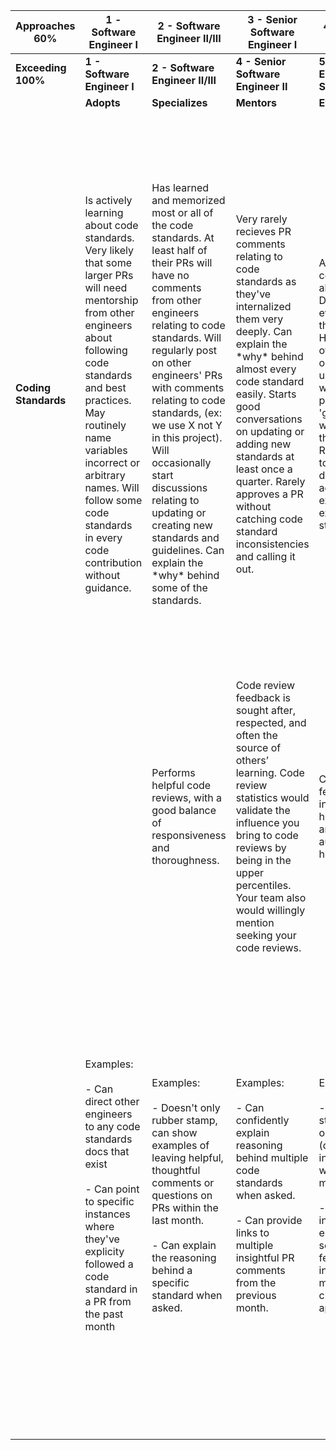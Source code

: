 | Approaches 60% | 1 - Software Engineer I | 2 - Software Engineer II/III | 3 - Senior Software Engineer I | 4 - Senior Software Engineer II | 7 - Principal Architect I | 9 - Principal Architect III |
| --- | --- | --- | --- | --- | --- | --- |
| **Exceeding 100%** | **1 - Software Engineer I** | **2 - Software Engineer II/III** | **4 - Senior Software Engineer II** | **5 - Staff Software Engineer I & 6 - Staff Software Engineer II** | **8 - Principal Architect II** | **9 - Principal Architect III** |
| | **Adopts** | **Specializes** | **Mentors** | **Evangelizes** | **Masters** | **Creates** |
| **Coding Standards** | Is actively learning about code standards. Very likely that some larger PRs will need mentorship from other engineers about following code standards and best practices. May routinely name variables incorrect or arbitrary names. Will follow some code standards in every code contribution without guidance.                                                                                                                        | Has learned and memorized most or all of the code standards. At least half of their PRs will have no comments from other engineers relating to code standards. Will regularly post on other engineers' PRs with comments relating to code standards, (ex: we use X not Y in this project). Will occasionally start discussions relating to updating or creating new standards and guidelines. Can explain the \*why\* behind some of the standards.                                                                                                                                                                                                                                                                                                                                                                                                                                                                                                                                                                          | Very rarely recieves PR comments relating to code standards as they've internalized them very deeply. Can explain the \*why\* behind almost every code standard easily. Starts good conversations on updating or adding new standards at least once a quarter. Rarely approves a PR without catching code standard inconsistencies and calling it out.                                                                                                                                                                                                                                                                                                                                                                                                                                                                                                                                                                                                                                                                                                                                                                                                                                                                                                                                                                                                                                                                                          | Almost never writes code which doesn't abide by standards. Deeply understands every standard and the \*why\* behind it. Has contact with other teams in the organization about uniting standards where possible, prominent in any 'guild' type structures which exist larger than individual teams. Regularly contributes to standards documentation, adding more examples, clearer explanations, or new standards.                                                                                                                                                                                                                                                                                                                                                                                                                                                                                                                                                                                                                                                                                                                                                                                                                                                                                  | Heavily contributes to code standards documentation, actively mentors other engineers on code standards, helping bring them up this chain, raising their understanding, encouraging them to become involved and buy in. Is extremely active in the PR bucket, calling out not only code standards but also just general improvements to others' code, like clenliness, performance, etc. Investigates automated tooling to help code conformity and brings those discussions to larger teams.                                                                                                                                                                                                                                                                                                                                                                                                                                                                                                                                                                                                                                                                                                                                                                                                                                                                                                        | Writes code standards from scratch if a new technology is introduced or code standards don't exist. Presents initial thoughts to department and drives consensus on new standards. Regularly reviews and challenges all existing standards, are any outdated? Regularly reviews publicly available code standards and code style guides from majory industry players and brings that knowledge to the department where useful. Advocates for & implements tooling which takes away human error in deviation from code standards.              |
| | | Performs helpful code reviews, with a good balance of responsiveness and thoroughness.                                                                                                                                                                                                                                                                                                                                                  | Code review feedback is sought after, respected, and often the source of others’ learning. Code review statistics would validate the influence you bring to code reviews by being in the upper percentiles. Your team also would willingly mention seeking your code reviews.                                                                                                                                                                                                                                                                                                                                                                                                                                                                                                                                                                                                                                                                                                                                                | Code review feedback is highly insightful, addressing high-level thoughts and is trusted as both authoritative and helpful/kind/coaching.                                                                                                                                                                                                                                                                                                                                                                                                                                                                                                                                                                                                                                                                                                                                                                                                                                                                                                                                                                                                                                                                                                                                                                                                                                                                                                       | People seek you out for support based on your depth of knowledge of industry standards in engineering as well as trust your ability to adapt things to doing things the PDQ way. People come to you from unrelated teams and projects seeking your insights and feedback.                                                                                                                                                                                                                                                                                                                                                                                                                                                                                                                                                                                                                                                                                                                                                                                                                                                                                                                                                                                                                            |                                                                                                                                                                                                                                                                                                                                                                                                                                                                                                                                                                                                                                                                                                                                                                                                                                                                                                                                                                                                                                                                                                                                                                                                                                                                                                                                                                                                      |
| | Examples:<br> <br>\- Can direct other engineers to any code standards docs that exist<br><br>\- Can point to specific instances where they've explicity followed a code standard in a PR from the past month<br>                                                                                                                                                                      | Examples:<br> <br>\- Doesn't only rubber stamp, can show examples of leaving helpful, thoughtful comments or questions on PRs within the last month.<br><br>\- Can explain the reasoning behind a specific standard when asked.<br>                                                                                                                                                                                                     | Examples:<br> <br>\- Can confidently explain reasoning behind multiple code standards when asked.<br><br>\- Can provide links to multiple insightful PR comments from the previous month.<br>                                                                                                                                                                                                                                                                                                                                                                                                                                                                                                                                                                                                                                                                                                                                                                                                                                | Examples:<br> <br>\- Can point to code standards they wrote or contributed to (discussion at inception, examples) within the previous six months.<br><br>\- Can point to instances of other engineers specifically seeking out PR feedback from them in the previous three months. Potentially cross team (where applicable)<br>                                                                                                                                                                                                                                                                                                                                                                                                                                                                                                                                                                                                                                                                                                                                                                                                                                                                                                                                                                                                                                                                                                                | Examples:<br> <br>\- Can provide instances of helpful/insightful PR feedback across three teams in the past three months.<br><br>\- Can point to both standards docs and tools/processes to improve code accuracy, clenliness, speed, etc, they've helped implement in the past six months.<br><br>\- Can point to multiple instances of engineers cross-team seeking their input and/or feed back in the past three months.<br>                                                                                                                                                                                                                                                                                                                                                                                                                                                                                                                                                                                                                                                                                                                                                                                                                                                                     | Examples:<br> <br>\- Has owned major standards documentation in the last 6 months to a year. Can provide sources from other industry players which helped inspire, and can point to consensus building among engineers for said docs.<br><br>\- Could feasibly offer PR feedback to almost any team in the company. Can point to multiple early architecture meetings they've been involved in, and discuss their contributions, during the last three months.<br>                                                                                                                                                                                                                                                                                                                                                                                                                                                                                                                                                                                                                                                                                                                                                                                                                                                                                                                                   |
|                                                                                                                                                                                                                                                                                                                                                                                       |                                                                                                                                                                                                                                                                                                                                                                                                                                         |                                                                                                                                                                                                                                                                                                                                                                                                                                                                                                                                                                                                                                                                                                                                                                                                                                                                                                                                                                                                                              |                                                                                                                                                                                                                                                                                                                                                                                                                                                                                                                                                                                                                                                                                                                                                                                                                                                                                                                                                                                                                                                                                                                                                                                                                                                                                                                                                                                                                                                 |                                                                                                                                                                                                                                                                                                                                                                                                                                                                                                                                                                                                                                                                                                                                                                                                                                                                                                                                                                                                                                                                                                                                                                                                                                                                                                      |                                                                                                                                                                                                                                                                                                                                                                                                                                                                                                                                                                                                                                                                                                                                                                                                                                                                                                                                                                                                                                                                                                                                                                                                                                                                                                                                                                                                      |                                                                                                                                                                                                                                                                                                                                                                                                                                                                                                                                               |